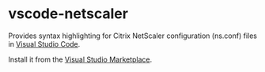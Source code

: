 # vscode-netscaler
Provides syntax highlighting for Citrix NetScaler configuration (ns.conf) files in [Visual Studio Code](https://code.visualstudio.com/).

Install it from the [Visual Studio Marketplace](https://marketplace.visualstudio.com/items?itemName=timdenholm.netscaler#overview).
